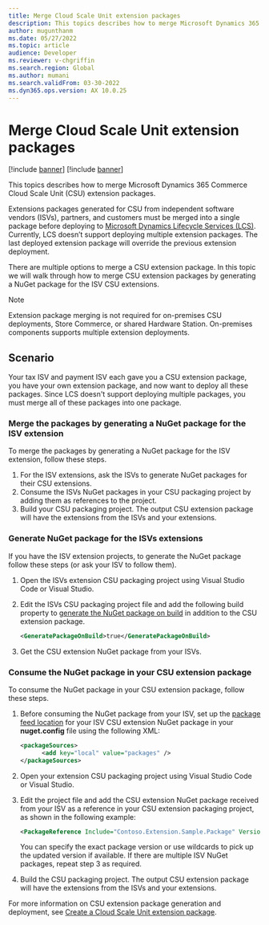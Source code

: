 ```yaml
---
title: Merge Cloud Scale Unit extension packages
description: This topics describes how to merge Microsoft Dynamics 365 Commerce Cloud Scale Unit (CSU) extension packages.
author: mugunthanm
ms.date: 05/27/2022
ms.topic: article
audience: Developer
ms.reviewer: v-chgriffin
ms.search.region: Global
ms.author: mumani
ms.search.validFrom: 03-30-2022
ms.dyn365.ops.version: AX 10.0.25
---
```


# Merge Cloud Scale Unit extension packages

[!include [banner](../includes/banner.md)]
[!include [banner](../includes/preview-banner.md)]

This topics describes how to merge Microsoft Dynamics 365 Commerce Cloud Scale Unit (CSU) extension packages.

Extensions packages generated for CSU from independent software vendors (ISVs), partners, and customers must be merged into a single package before deploying to [Microsoft Dynamics Lifecycle Services (LCS)](https://lcs.dynamics.com/Logon/Index). Currently, LCS doesn’t support deploying multiple extension packages. The last deployed extension package will override the previous extension deployment.

There are multiple options to merge a CSU extension package. In this topic we will walk through how to merge CSU extension packages by generating a NuGet package for the ISV CSU extensions.

> [!NOTE]
> Extension package merging is not required for on-premises CSU deployments, Store Commerce, or shared Hardware Station. On-premises components supports multiple extension deployments.

## Scenario

Your tax ISV and payment ISV each gave you a CSU extension package, you have your own extension package, and now want to deploy all these packages.
Since LCS doesn't support deploying multiple packages, you must merge all of these packages into one package.

### Merge the packages by generating a NuGet package for the ISV extension

To merge the packages by generating a NuGet package for the ISV extension, follow these steps.

1. For the ISV extensions, ask the ISVs to generate NuGet packages for their CSU extensions.
1. Consume the ISVs NuGet packages in your CSU packaging project by adding them as references to the project.
1. Build your CSU packaging project. The output CSU extension package will have the extensions from the ISVs and your extensions.

### Generate NuGet package for the ISVs extensions

If you have the ISV extension projects, to generate the NuGet package follow these steps (or ask your ISV to follow them).

1. Open the ISVs extension CSU packaging project using Visual Studio Code or Visual Studio.
1. Edit the ISVs CSU packaging project file and add the following build property to [generate the NuGet package on build](/nuget/create-packages/creating-a-package-msbuild#automatically-generate-package-on-build) in addition to the CSU extension package.

    ```XML
    <GeneratePackageOnBuild>true</GeneratePackageOnBuild>
    ```
        
1. Get the CSU extension NuGet package from your ISVs.

### Consume the NuGet package in your CSU extension package

To consume the NuGet package in your CSU extension package, follow these steps.

1. Before consuming the NuGet package from your ISV, set up the [package feed location](/nuget/hosting-packages/local-feeds) for your ISV CSU extension NuGet package in your **nuget.config** file using the following XML:

    ```XML
    <packageSources>
          <add key="local" value="packages" />
    </packageSources>
    ```

1. Open your extension CSU packaging project using Visual Studio Code or Visual Studio.
1. Edit the project file and add the CSU extension NuGet package received from your ISV as a reference in your CSU extension packaging project, as shown in the following example:

    ```XML
    <PackageReference Include="Contoso.Extension.Sample.Package" Version="2.0.*” />
    ```
    You can specify the exact package version or use wildcards to pick up the updated version if available. If there are multiple ISV NuGet packages, repeat step 3 as required.

1. Build the CSU packaging project. The output CSU extension package will have the extensions from the ISVs and your extensions.

For more information on CSU extension package generation and deployment, see [Create a Cloud Scale Unit extension package](csu-packaging.md).
